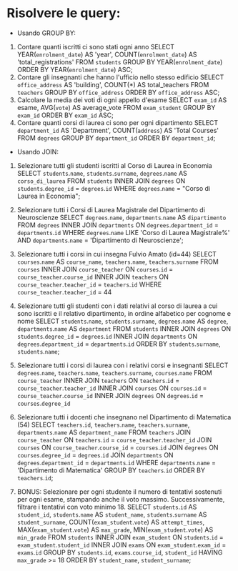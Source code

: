 # Risolvere le query:

- Usando GROUP BY:

1. Contare quanti iscritti ci sono stati ogni anno
   SELECT
   YEAR(`enrolment_date`) AS 'year',
   COUNT(`enrolment_date`) AS 'total_registrations'
   FROM
   `students`
   GROUP BY
   YEAR(`enrolment_date`)
   ORDER BY
   YEAR(`enrolment_date`) ASC;
2. Contare gli insegnanti che hanno l'ufficio nello stesso edificio
   SELECT
   `office_address` AS 'building',
   COUNT(\*) AS total_teachers
   FROM
   `teachers`
   GROUP BY
   `office_address`
   ORDER BY
   `office_address` ASC;
3. Calcolare la media dei voti di ogni appello d'esame
   SELECT
   `exam_id` AS esame,
   AVG(`vote`) AS average_vote
   FROM
   `exam_student`
   GROUP BY
   `exam_id`
   ORDER BY
   `exam_id` ASC;
4. Contare quanti corsi di laurea ci sono per ogni dipartimento
   SELECT
   `department_id` AS 'Department',
   COUNT(`address`) AS 'Total Courses'
   FROM
   `degrees`
   GROUP BY
   `department_id`
   ORDER BY
   `department_id`;

- Usando JOIN:

1. Selezionare tutti gli studenti iscritti al Corso di Laurea in Economia
   SELECT
   `students`.`name`,
   `students`.`surname`,
   `degrees`.`name` AS `corso_di_laurea`
   FROM
   `students`
   INNER JOIN `degrees` ON `students`.`degree_id` = `degrees`.`id`
   WHERE
   `degrees`.`name` = "Corso di Laurea in Economia";
2. Selezionare tutti i Corsi di Laurea Magistrale del Dipartimento di
   Neuroscienze
   SELECT
   `degrees`.`name`,
   `departments`.`name` AS `dipartimento`
   FROM
   `degrees`
   INNER JOIN `departments` ON `degrees`.`department_id` = `departments`.`id`
   WHERE
   `degrees`.`name` LIKE 'Corso di Laurea Magistrale%'
   AND `departments`.`name` = 'Dipartimento di Neuroscienze';
3. Selezionare tutti i corsi in cui insegna Fulvio Amato (id=44)
   SELECT
   `courses`.`name` AS `course_name`,
   `teachers`.`name`,
   `teachers`.`surname`
   FROM
   `courses`
   INNER JOIN `course_teacher` ON `courses`.`id` = `course_teacher`.`course_id`
   INNER JOIN `teachers` ON `course_teacher`.`teacher_id` = `teachers`.`id`
   WHERE
   `course_teacher`.`teacher_id` = 44

4. Selezionare tutti gli studenti con i dati relativi al corso di laurea a cui
   sono iscritti e il relativo dipartimento, in ordine alfabetico per cognome e
   nome
   SELECT
   `students`.`name`,
   `students`.`surname`,
   `degrees`.`name` AS `degree`,
   `departments`.`name` AS `department`
   FROM
   `students`
   INNER JOIN `degrees` ON `students`.`degree_id` = `degrees`.`id`
   INNER JOIN `departments` ON `degrees`.`department_id` = `departments`.`id`
   ORDER BY
   `students`.`surname`,
   `students`.`name`;
5. Selezionare tutti i corsi di laurea con i relativi corsi e insegnanti
   SELECT
   `degrees`.`name`,
   `teachers`.`name`,
   `teachers`.`surname`,
   `courses`.`name`
   FROM
   `course_teacher`
   INNER JOIN `teachers` ON `teachers`.`id` = `course_teacher`.`teacher_id`
   INNER JOIN `courses` ON `courses`.`id` = `course_teacher`.`course_id`
   INNER JOIN `degrees` ON `degrees`.`id` = `courses`.`degree_id`
6. Selezionare tutti i docenti che insegnano nel Dipartimento di
   Matematica (54)
   SELECT
   `teachers`.`id`,
   `teachers`.`name`,
   `teachers`.`surname`,
   `departments`.`name` AS `department_name`
   FROM
   `teachers`
   JOIN `course_teacher` ON `teachers`.`id` = `course_teacher`.`teacher_id`
   JOIN `courses` ON `course_teacher`.`course_id` = `courses`.`id`
   JOIN `degrees` ON `courses`.`degree_id` = `degrees`.`id`
   JOIN `departments` ON `degrees`.`department_id` = `departments`.`id`
   WHERE
   `departments`.`name` = 'Dipartimento di Matematica'
   GROUP BY
   `teachers`.`id`
   ORDER BY
   `teachers`.`id`;
7. BONUS: Selezionare per ogni studente il numero di tentativi sostenuti
   per ogni esame, stampando anche il voto massimo. Successivamente,
   filtrare i tentativi con voto minimo 18.
   SELECT
   `students`.`id` AS `student_id`,
   `students`.`name` AS `student_name`,
   `students`.`surname` AS `student_surname`,
   COUNT(`exam_student`.`vote`) AS `attempt_times`,
   MAX(`exam_student`.`vote`) AS `max_grade`,
   MIN(`exam_student`.`vote`) AS `min_grade`
   FROM
   `students`
   INNER JOIN `exam_student` ON `students`.`id` = `exam_student`.`student_id`
   INNER JOIN `exams` ON `exam_student`.`exam_id` = `exams`.`id`
   GROUP BY
   `students`.`id`,
   `exams`.`course_id`,
   `student_id`
   HAVING
   `max_grade` >= 18
   ORDER BY
   `student_name`,
   `student_surname`;
